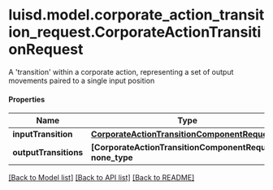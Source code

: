 # luisd.model.corporate_action_transition_request.CorporateActionTransitionRequest

A 'transition' within a corporate action, representing a set of output movements paired to a single input position

#### Properties
Name | Type | Description | Notes
------------ | ------------- | ------------- | -------------
**inputTransition** | [**CorporateActionTransitionComponentRequest**](CorporateActionTransitionComponentRequest.md) |  | [optional] 
**outputTransitions** | **[CorporateActionTransitionComponentRequest], none_type** |  | [optional] 

[[Back to Model list]](../../README.md#documentation-for-models) [[Back to API list]](../../README.md#documentation-for-api-endpoints) [[Back to README]](../../README.md)

